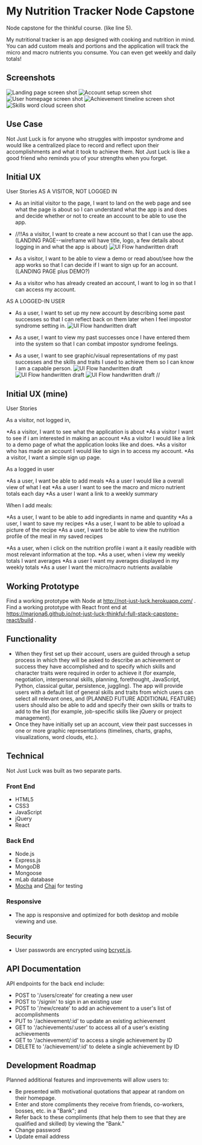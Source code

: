 # My Nutrition Tracker Node Capstone
Node capstone for the thinkful course. (like line 5).


My nutritional tracker is an app designed with cooking and nutrition in mind. You can add custom meals and portions and the application will track the micro and macro nutrients you consume. You can even get weekly and daily totals!

## Screenshots
![Landing page screen shot](https://github.com/rvaidyaa/not-just-luck-thinkful-full-stack-capstone/blob/master/public/img/njl01.png)
![Account setup screen shot](https://github.com/Marjona6/not-just-luck-thinkful-full-stack-capstone/blob/master/public/img/njl02.png)
![User homepage screen shot](https://github.com/Marjona6/not-just-luck-thinkful-full-stack-capstone/blob/master/public/img/njl03.png)
![Achievement timeline screen shot](https://github.com/Marjona6/not-just-luck-thinkful-full-stack-capstone/blob/master/public/img/njl04.png)
![Skills word cloud screen shot](https://github.com/Marjona6/not-just-luck-thinkful-full-stack-capstone/blob/master/public/img/njl05.png)

## Use Case
Not Just Luck is for anyone who struggles with impostor syndrome and would like a centralized place to record and reflect upon their accomplishments and what it took to achieve them. Not Just Luck is like a good friend who reminds you of your strengths when you forget.

## Initial UX
User Stories
AS A VISITOR, NOT LOGGED IN

* As an initial visitor to the page, I want to land on the web page and see what the page is about so I can understand what the app is and does and decide whether or not to create an account to be able to use the app.
* //!!As a visitor, I want to create a new account so that I can use the app.
(LANDING PAGE--wireframe will have title, logo, a few details about logging in and what the app is about)
![UI Flow handwritten draft](https://github.com/Marjona6/not-just-luck-thinkful-full-stack-capstone/blob/master/public/img/wf00.jpg)

* As a visitor, I want to be able to view a demo or read about/see how the app works so that I can decide if I want to sign up for an account. (LANDING PAGE plus DEMO?)

* As a visitor who has already created an account, I want to log in so that I can access my account.

AS A LOGGED-IN USER
* As a user, I want to set up my new account by describing some past successes so that I can reflect back on them later when I feel impostor syndrome setting in.
![UI Flow handwritten draft](https://github.com/Marjona6/not-just-luck-thinkful-full-stack-capstone/blob/master/public/img/wf04.jpg)

* As a user, I want to view my past successes once I have entered them into the system so that I can combat impostor syndrome feelings.
* As a user, I want to see graphic/visual representations of my past successes and the skills and traits I used to achieve them so I can know I am a capable person.
![UI Flow handwritten draft](https://github.com/Marjona6/not-just-luck-thinkful-full-stack-capstone/blob/master/public/img/wf01.jpg)
![UI Flow handwritten draft](https://github.com/Marjona6/not-just-luck-thinkful-full-stack-capstone/blob/master/public/img/wf02.jpg)
![UI Flow handwritten draft](https://github.com/Marjona6/not-just-luck-thinkful-full-stack-capstone/blob/master/public/img/wf03.jpg)
//
## Initial UX (mine)
User Stories

As a visitor, not logged in,

*As a visitor, I want to see what the application is about
*As a visitor I want to see if i am interested in making an account
*As a visitor I would like a link to a demo page of what the application looks like and does.
*As a visitor who has made an account I would like to sign in to access my account.
*As a visitor, I want a simple sign up page.

As a logged in user

*As a user, I want be able to add meals
*As a user I would like a overall view of what I eat
*As a user I want to see the macro and micro nutrient totals each day
*As a user I want a link to a weekly summary

When I add meals:

*As a user, I want to be able to add ingrediants in name and quantity
*As a user, I want to save my recipes
*As a user, I want to be able to upload a picture of the recipe
*As a user, I want to be able to view the nutrition profile of the meal in my saved recipes

*As a user, when i click on the nutrition profile i want a it easily readible with most relevant information at the top.
*As a user, when i view my weekly totals I want averages
*As a user I want my averages displayed in my weekly totals
*As a user I want the micro/macro nutrients available



## Working Prototype
Find a working prototype with Node at http://not-just-luck.herokuapp.com/ .
Find a working prototype with React front end at https://marjona6.github.io/not-just-luck-thinkful-full-stack-capstone-react/build .

## Functionality
* When they first set up their account, users are guided through a setup process in which they will be asked to describe an achievement or success they have accomplished and to specify which skills and character traits were required in order to achieve it (for example, negotiation, interpersonal skills, planning, forethought, JavaScript, Python, classical guitar, persistence, juggling). The app will provide users with a default list of general skills and traits from which users can select all relevant ones, and (PLANNED FUTURE ADDITIONAL FEATURE) users should also be able to add and specify their own skills or traits to add to the list (for example, job-specific skills like jQuery or project management).
* Once they have initially set up an account, view their past successes in one or more graphic representations (timelines, charts, graphs, visualizations, word clouds, etc.).

## Technical
Not Just Luck was built as two separate parts.

<h3>Front End</h3>
<ul>
<li>HTML5</li>
<li>CSS3</li>
<li>JavaScript</li>
<li>jQuery</li>
<li>React</li>
</ul>
<h3>Back End</h3>
<ul>
<li>Node.js</li>
<li>Express.js</li>
<li>MongoDB</li>
<li>Mongoose</li>
<li>mLab database</li>
<li><a href="https://mochajs.org/">Mocha</a> and <a href="http://chaijs.com/">Chai</a> for testing</li>
</ul>
<h3>Responsive</h3>
<ul>
<li>The app is responsive and optimized for both desktop and mobile viewing and use.</li>
</ul>
<h3>Security</h3>
<ul>
<li>User passwords are encrypted using <a href="https://github.com/dcodeIO/bcrypt.js">bcrypt.js</a>.</li>
</ul>

## API Documentation
API endpoints for the back end include:
* POST to '/users/create' for creating a new user
* POST to '/signin' to sign in an existing user
* POST to '/new/create' to add an achievement to a user's list of accomplishments
* PUT to '/achievement/:id' to update an existing achievement
* GET to '/achievements/:user' to access all of a user's existing achievements
* GET to '/achievement/:id' to access a single achievement by ID
* DELETE to '/achievement/:id' to delete a single achievement by ID

## Development Roadmap
Planned additional features and improvements will allow users to:
* Be presented with motivational quotations that appear at random on their homepage.
* Enter and store compliments they receive from friends, co-workers, bosses, etc. in a "Bank"; and
* Refer back to these compliments (that help them to see that they are qualified and skilled) by viewing the "Bank."
* Change password
* Update email address
